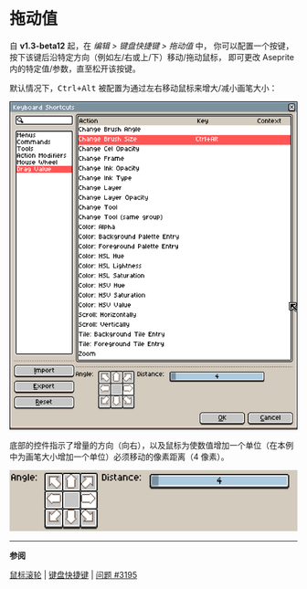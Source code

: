 # 拖动值

自 **v1.3-beta12** 起，在 *编辑 > 键盘快捷键 > 拖动值* 中，
你可以配置一个按键，按下该键后沿特定方向（例如左/右或上/下）移动/拖动鼠标，
即可更改 Aseprite 内的特定值/参数，直至松开该按键。

默认情况下，<kbd>Ctrl+Alt</kbd> 被配置为通过左右移动鼠标来增大/减小画笔大小：

![拖动值部分](preferences/drag-value.png)

底部的控件指示了增量的方向（向右），以及鼠标为使数值增加一个单位（在本例中为画笔大小增加一个单位）必须移动的像素距离（4 像素）。

![控制](preferences/drag-options.png)

---

**参阅**

[鼠标滚轮](mouse-wheel.md) |
[键盘快捷键](keyboard-shortcuts.md) |
[问题 #3195](https://github.com/aseprite/aseprite/issues/3195)
